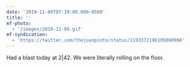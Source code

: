```yaml
---
date: '2019-11-09T07:39:00.000-0500'
title: ''
mf-photo:
  - '/images/2019-11-09.gif'
mf-syndication:
  - 'https://twitter.com/thejuanpinto/status/1193372196195880960'
---
```

Had a blast today at 2|42. We were literally rolling on the floor.
